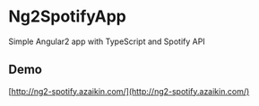 # Ng2SpotifyApp

Simple Angular2 app with TypeScript and Spotify API

## Demo

[http://ng2-spotify.azaikin.com/](http://ng2-spotify.azaikin.com/)
